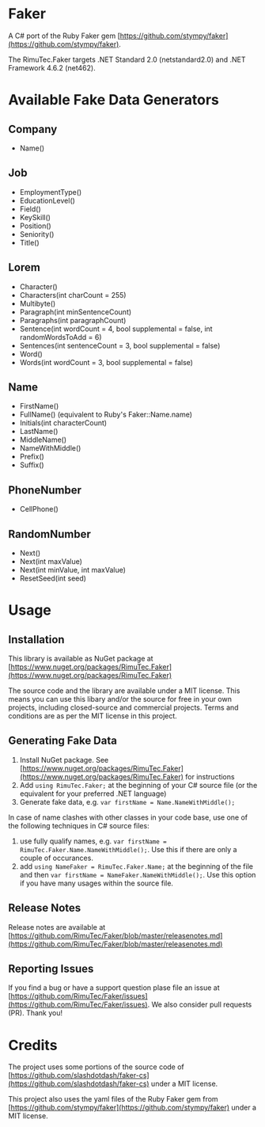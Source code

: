 # Faker
A C# port of the Ruby Faker gem [https://github.com/stympy/faker](https://github.com/stympy/faker).

The RimuTec.Faker targets .NET Standard 2.0 (netstandard2.0) and .NET Framework 4.6.2 (net462).

# Available Fake Data Generators
## Company
- Name()
## Job
- EmploymentType()
- EducationLevel()
- Field()
- KeySkill()
- Position()
- Seniority()
- Title()
## Lorem
- Character()
- Characters(int charCount = 255)
- Multibyte()
- Paragraph(int minSentenceCount)
- Paragraphs(int paragraphCount)
- Sentence(int wordCount = 4, bool supplemental = false, int randomWordsToAdd = 6)
- Sentences(int sentenceCount = 3, bool supplemental = false)
- Word()
- Words(int wordCount = 3, bool supplemental = false)
## Name
- FirstName()
- FullName() (equivalent to Ruby's Faker::Name.name)
- Initials(int characterCount)
- LastName()
- MiddleName()
- NameWithMiddle()
- Prefix()
- Suffix()
## PhoneNumber
- CellPhone()
## RandomNumber
- Next()
- Next(int maxValue)
- Next(int minValue, int maxValue)
- ResetSeed(int seed)

# Usage
## Installation
This library is available as NuGet package at [https://www.nuget.org/packages/RimuTec.Faker](https://www.nuget.org/packages/RimuTec.Faker)

The source code and the library are available under a MIT license. This means you can use this libary and/or the source for free in your own projects, including closed-source and commercial projects. Terms and conditions are as per the MIT license in this project.

## Generating Fake Data
1. Install NuGet package. See [https://www.nuget.org/packages/RimuTec.Faker](https://www.nuget.org/packages/RimuTec.Faker) for instructions
1. Add `using RimuTec.Faker;` at the beginning of your C# source file (or the equivalent for your preferred .NET language)
1. Generate fake data, e.g. `var firstName = Name.NameWithMiddle();`

In case of name clashes with other classes in your code base, use one of the following techniques in C# source files:
1. use fully qualify names, e.g. `var firstName = RimuTec.Faker.Name.NameWithMiddle();`. Use this if there are only a couple of occurances.
1. add `using NameFaker = RimuTec.Faker.Name;` at the beginning of the file and then `var firstName = NameFaker.NameWithMiddle();`. Use this option if you have many usages within the source file.

## Release Notes
Release notes are available at [https://github.com/RimuTec/Faker/blob/master/releasenotes.md](https://github.com/RimuTec/Faker/blob/master/releasenotes.md)

## Reporting Issues
If you find a bug or have a support question plase file an issue at [https://github.com/RimuTec/Faker/issues](https://github.com/RimuTec/Faker/issues). We also consider pull requests (PR). Thank you!

# Credits
The project uses some portions of the source code of [https://github.com/slashdotdash/faker-cs](https://github.com/slashdotdash/faker-cs) under a MIT license.

This project also uses the yaml files of the Ruby Faker gem from [https://github.com/stympy/faker](https://github.com/stympy/faker) under a MIT license.
